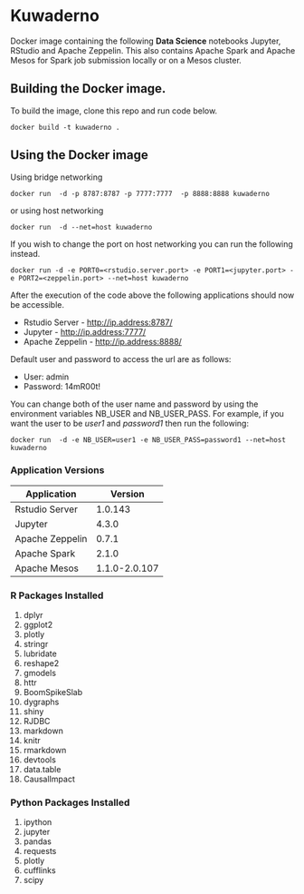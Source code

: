 # Kuwaderno
Docker image containing the following **Data Science** notebooks Jupyter, RStudio and Apache Zeppelin. This also contains  Apache Spark and Apache Mesos for Spark job submission locally or on a Mesos cluster.

## Building the Docker image.
To build the image, clone this repo and run code below.
```
docker build -t kuwaderno .
```


## Using the Docker image
Using bridge networking
```
docker run  -d -p 8787:8787 -p 7777:7777  -p 8888:8888 kuwaderno
```

or using host networking


```
docker run  -d --net=host kuwaderno
```

If you wish to change the port on host networking you can run the following instead.
```
docker run -d -e PORT0=<rstudio.server.port> -e PORT1=<jupyter.port> -e PORT2=<zeppelin.port> --net=host kuwaderno
```

After the execution of the code above the following applications should now be accessible.
* Rstudio Server  - http://ip.address:8787/
* Jupyter         - http://ip.address:7777/
* Apache Zeppelin - http://ip.address:8888/

Default user and password to access the url are as follows:
* User: admin
* Password: 14mR00t!

You can change both of the user name and password by using the environment variables NB_USER and NB_USER_PASS. For example, if you want the user to be *user1* and *password1* then run the following:
```
docker run  -d -e NB_USER=user1 -e NB_USER_PASS=password1 --net=host kuwaderno
```




### Application Versions

|Application|Version|
| ------------- |-------------|
| Rstudio Server | 1.0.143|
| Jupyter        | 4.3.0|
| Apache Zeppelin| 0.7.1|
| Apache Spark   | 2.1.0|
| Apache Mesos   | 1.1.0-2.0.107|

### R Packages Installed
1. dplyr
1. ggplot2
1. plotly
1. stringr
1. lubridate
1. reshape2
1. gmodels
1. httr
1. BoomSpikeSlab
1. dygraphs
1. shiny
1. RJDBC
1. markdown
1. knitr
1. rmarkdown
1. devtools
1. data.table
1. CausalImpact

### Python Packages Installed
1. ipython
1. jupyter
1. pandas
1. requests
1. plotly
1. cufflinks
1. scipy

